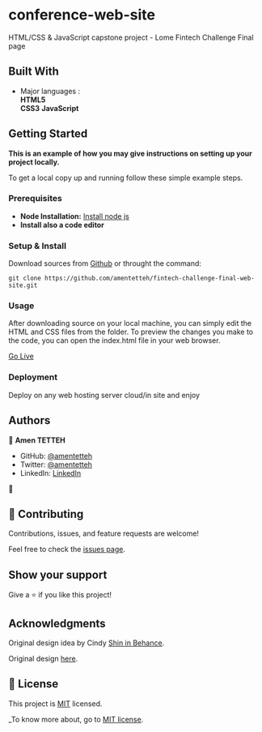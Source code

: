 # conference-web-site
HTML/CSS &amp; JavaScript capstone project - Lome Fintech Challenge Final page

## Built With

- Major languages :\
  **HTML5**  \
  **CSS3**
  **JavaScript**

## Getting Started

**This is an example of how you may give instructions on setting up your project locally.**


To get a local copy up and running follow these simple example steps.

### Prerequisites

* **Node Installation:** [Install node js](https://nodejs.org/en/download/)
* **Install also a code editor**

### Setup & Install

Download sources from [Github](https://github.com/amentetteh/fintech-challenge-final-web-site/dev.zip) or throught the command: 
```
git clone https://github.com/amentetteh/fintech-challenge-final-web-site.git

```

### Usage

After downloading source on your local machine, you can simply edit the HTML and CSS files from the folder. To preview the changes you make to the code, you can open the index.html file in your web browser.

[Go Live](https://amentetteh.github.io/fintech-challenge-final-web-site)

### Deployment
Deploy on any web hosting server cloud/in site and enjoy 




## Authors

👤 **Amen TETTEH**

- GitHub: [@amentetteh](https://github.com/amentetteh)
- Twitter: [@amentetteh](https://twitter.com/amentetteh)
- LinkedIn: [LinkedIn](https://linkedin.com/in/amentetteh)

👤
## 🤝 Contributing

Contributions, issues, and feature requests are welcome!

Feel free to check the [issues page](../../issues/).

## Show your support

Give a ⭐️ if you like this project!

## Acknowledgments

Original design idea by Cindy [Shin in Behance](https://www.behance.net/adagio07).

Original design [here](https://www.behance.net/gallery/29845175/CC-Global-Summit-2015).

## 📝 License

This project is [MIT](./LICENSE) licensed.

_To know more about, go to [MIT license](https://choosealicense.com/licenses/mit/).